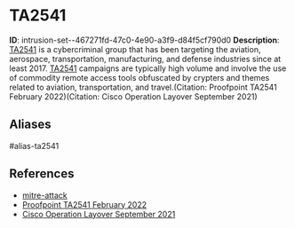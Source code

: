 # TA2541

**ID**: intrusion-set--467271fd-47c0-4e90-a3f9-d84f5cf790d0
**Description**: [TA2541](https://attack.mitre.org/groups/G1018) is a cybercriminal group that has been targeting the aviation, aerospace, transportation, manufacturing, and defense industries since at least 2017. [TA2541](https://attack.mitre.org/groups/G1018) campaigns are typically high volume and involve the use of commodity remote access tools obfuscated by crypters and themes related to aviation, transportation, and travel.(Citation: Proofpoint TA2541 February 2022)(Citation: Cisco Operation Layover September 2021)

## Aliases
#alias-ta2541

## References
- [mitre-attack](https://attack.mitre.org/groups/G1018)
- [Proofpoint TA2541 February 2022](https://www.proofpoint.com/us/blog/threat-insight/charting-ta2541s-flight)
- [Cisco Operation Layover September 2021](https://blog.talosintelligence.com/operation-layover-how-we-tracked-attack/)
